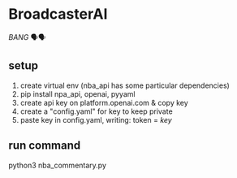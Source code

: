 # BroadcasterAI
_BANG_ 🗣️🗣️

## setup
1) create virtual env (nba_api has some particular dependencies)
2) pip install npa_api, openai, pyyaml
3) create api key on platform.openai.com & copy key
4) create a "config.yaml" for key to keep private
5) paste key in config.yaml, writing: token = _key_


## run command
python3 nba_commentary.py
